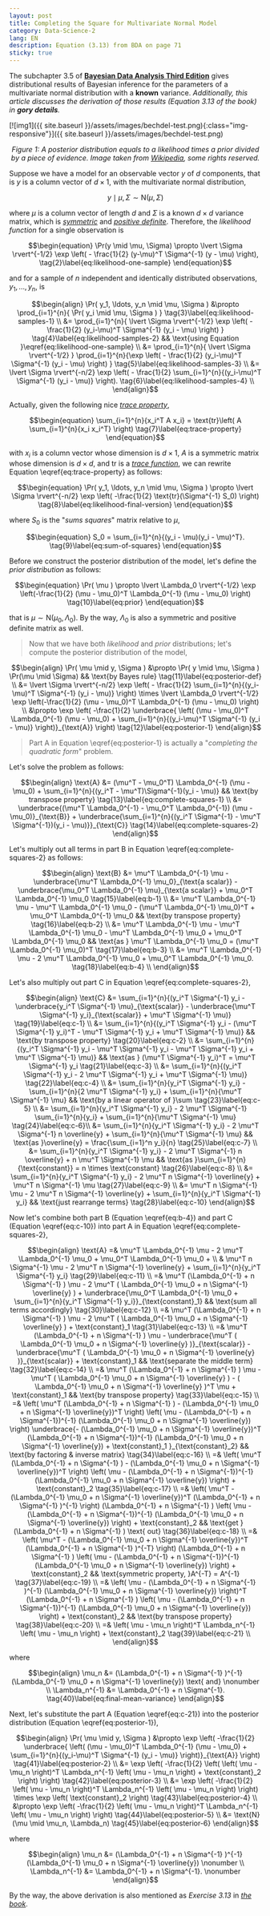 ```yaml
---
layout: post
title: Completing the Square for Multivariate Normal Model
category: Data-Science-2
lang: EN
description: Equation (3.13) from BDA on page 71
sticky: true
---
```


The subchapter 3.5 of [**Bayesian Data Analysis Third Edition**](http://www.stat.columbia.edu/~gelman/book/BDA3.pdf) gives distributional results of Bayesian inference for the parameters of a multivariate normal distribution with a **known** variance. _Additionally, this article discusses the derivation of those results (Equation 3.13 of the book) in **gory details**._        
    
[![img1]({{ site.baseurl }}/assets/images/bechdel-test.png){:class="img-responsive"}]({{ site.baseurl }}/assets/images/bechdel-test.png)*<center>$\pmb{\text{Figure 1}}$: A posterior distribution equals to a likelihood times a prior divided by a piece of evidence. Image taken from <a href="https://en.wikipedia.org/wiki/Bayes%27_theorem">Wikipedia</a>, some rights reserved.</center>*    

Suppose we have a model for an observable vector $y$ of $d$ components, that is $y$ is a column vector of $d \times 1$, with the multivariate normal distribution,     

$$\begin{equation}
    y \mid \mu, \Sigma \sim \text{N}(\mu, \Sigma) \tag{1}\label{eq:mvn-one-sample} 
\end{equation}$$    

where $\mu$ is a column vector of length $d$ and $\Sigma$ is a known $d \times d$ variance matrix, which is [_symmetric_](https://en.wikipedia.org/wiki/Symmetric_matrix) and [_positive definite_](https://en.wikipedia.org/wiki/Definite_matrix). Therefore, the _likelihood function_ for a single observation is    
   
$$\begin{equation}
    \Pr(y \mid \mu, \Sigma) \propto \lvert \Sigma \rvert^{-1/2} \exp \left( - \frac{1}{2} (y-\mu)^T \Sigma^{-1} (y - \mu) \right),  \tag{2}\label{eq:likelihood-one-sample} 
\end{equation}$$    

and for a sample of $n$ independent and identically distributed observations, $y_1, \ldots, y_n$, is   
   
$$\begin{align}
   \Pr( y_1, \ldots, y_n \mid \mu, \Sigma ) &\propto \prod_{i=1}^{n}{ \Pr( y_i \mid \mu, \Sigma ) }     \tag{3}\label{eq:likelihood-samples-1}  \\
   &= \prod_{i=1}^{n}{ \lvert \Sigma \rvert^{-1/2} \exp \left( - \frac{1}{2} (y_i-\mu)^T \Sigma^{-1} (y_i - \mu) \right) }     \tag{4}\label{eq:likelihood-samples-2} && \text{using Equation }\eqref{eq:likelihood-one-sample} \\
   &= \prod_{i=1}^{n}{ \lvert \Sigma \rvert^{-1/2} } \prod_{i=1}^{n}{\exp \left( - \frac{1}{2} (y_i-\mu)^T \Sigma^{-1} (y_i - \mu) \right) }     \tag{5}\label{eq:likelihood-samples-3}  \\  
   &= \lvert \Sigma \rvert^{-n/2} \exp \left( - \frac{1}{2} \sum_{i=1}^{n}{(y_i-\mu)^T \Sigma^{-1} (y_i - \mu)} \right).  \tag{6}\label{eq:likelihood-samples-4}  \\     
\end{align}$$    

Actually, given the following nice [_trace property_](https://en.wikipedia.org/wiki/Trace_(linear_algebra)),     

$$\begin{equation}
    \sum_{i=1}^{n}{x_i^T A x_i} = \text{tr}\left( A \sum_{i=1}^{n}{x_i x_i^T} \right) \tag{7}\label{eq:trace-property}
\end{equation}$$    

with $x_i$ is a column vector whose dimension is $d \times 1$, $A$ is a symmetric matrix whose dimension is $d \times d$, and $\text{tr}$ is a [_trace function_](https://en.wikipedia.org/wiki/Trace_(linear_algebra)), we can rewrite Equation \eqref{eq:trace-property} as follows:     

$$\begin{equation}
\Pr( y_1, \ldots, y_n \mid \mu, \Sigma ) \propto \lvert \Sigma \rvert^{-n/2} \exp \left( -\frac{1}{2} \text{tr}(\Sigma^{-1} S_0) \right) \tag{8}\label{eq:likelihood-final-version}
\end{equation}$$    

where $S_0$ is the "_sums squares_" matrix relative to $\mu$,    
   
$$\begin{equation}
    S_0 = \sum_{i=1}^{n}{(y_i - \mu)(y_i - \mu)^T}. \tag{9}\label{eq:sum-of-squares}
\end{equation}$$

Before we construct the posterior distribution of the model, let's define the _prior distribution_ as follows:    
   
$$\begin{equation}
\Pr( \mu ) \propto  \lvert \Lambda_0 \rvert^{-1/2} \exp \left(-\frac{1}{2} (\mu - \mu_0)^T \Lambda_0^{-1} (\mu - \mu_0)  \right) \tag{10}\label{eq:prior}
\end{equation}$$   
   
that is $\mu \sim \text{N}(\mu_0, \Lambda_0)$. By the way, $\Lambda_0$ is also a symmetric and positive definite matrix as well.    
    
> Now that we have both _likelihood_ and _prior_ distributions; let's compute the posterior distribution of the model,    
   
$$\begin{align}
\Pr( \mu \mid y, \Sigma ) &\propto \Pr( y \mid \mu, \Sigma ) \Pr(\mu \mid \Sigma) && \text{by Bayes rule} \tag{11}\label{eq:posterior-def}  \\
                          &= \lvert \Sigma \rvert^{-n/2} \exp \left( - \frac{1}{2} \sum_{i=1}^{n}{(y_i-\mu)^T \Sigma^{-1} (y_i - \mu)} \right) \times \lvert \Lambda_0 \rvert^{-1/2} \exp \left(-\frac{1}{2} (\mu - \mu_0)^T \Lambda_0^{-1} (\mu - \mu_0)  \right)  \\
                          &\propto \exp \left( -\frac{1}{2} \underbrace{ \left( (\mu - \mu_0)^T \Lambda_0^{-1} (\mu - \mu_0) + \sum_{i=1}^{n}{(y_i-\mu)^T \Sigma^{-1} (y_i - \mu)} \right)}_{\text{A}}   \right) \tag{12}\label{eq:posterior-1}
\end{align}$$   
    
> Part $\text{A}$ in Equation \eqref{eq:posterior-1} is actually a "_completing the quadratic form_" problem.     
    
Let's solve the problem as follows:    
     
$$\begin{align}
\text{A} &= (\mu^T - \mu_0^T) \Lambda_0^{-1} (\mu - \mu_0)  + \sum_{i=1}^{n}{(y_i^T - \mu^T)\Sigma^{-1}(y_i - \mu)} && \text{by transpose property} \tag{13}\label{eq:complete-squares-1}  \\
&= \underbrace{(\mu^T \Lambda_0^{-1} - \mu_0^T \Lambda_0^{-1}) (\mu - \mu_0)}_{\text{B}}  + \underbrace{\sum_{i=1}^{n}{(y_i^T \Sigma^{-1} - \mu^T \Sigma^{-1})(y_i - \mu)}}_{\text{C}} \tag{14}\label{eq:complete-squares-2} 
\end{align}$$    
    
Let's multiply out all terms in part $\text{B}$ in Equation \eqref{eq:complete-squares-2} as follows:

$$\begin{align}
    \text{B} &= \mu^T \Lambda_0^{-1} \mu - \underbrace{\mu^T \Lambda_0^{-1} \mu_0}_{\text{a scalar}} - \underbrace{\mu_0^T \Lambda_0^{-1} \mu}_{\text{a scalar}} + \mu_0^T \Lambda_0^{-1} \mu_0  \tag{15}\label{eq:b-1} \\
             &= \mu^T \Lambda_0^{-1} \mu - \mu^T \Lambda_0^{-1} \mu_0 - (\mu^T \Lambda_0^{-1} \mu_0)^T + \mu_0^T \Lambda_0^{-1} \mu_0  && \text{by transpose property} \tag{16}\label{eq:b-2} \\
             &= \mu^T \Lambda_0^{-1} \mu - \mu^T \Lambda_0^{-1} \mu_0 - \mu^T \Lambda_0^{-1} \mu_0 + \mu_0^T \Lambda_0^{-1} \mu_0 && \text{as } \mu^T \Lambda_0^{-1} \mu_0 = (\mu^T \Lambda_0^{-1} \mu_0)^T  \tag{17}\label{eq:b-3}  \\             
             &= \mu^T \Lambda_0^{-1} \mu - 2 \mu^T \Lambda_0^{-1} \mu_0 + \mu_0^T \Lambda_0^{-1} \mu_0. \tag{18}\label{eq:b-4}  \\             
\end{align}$$   
    
Let's also multiply out part $\text{C}$ in Equation \eqref{eq:complete-squares-2},    
    
$$\begin{align}
    \text{C} &= \sum_{i=1}^{n}{(y_i^T \Sigma^{-1} y_i - \underbrace{y_i^T \Sigma^{-1} \mu}_{\text{scalar}} - \underbrace{\mu^T \Sigma^{-1} y_i}_{\text{scalar}} + \mu^T \Sigma^{-1} \mu)} \tag{19}\label{eq:c-1} \\
    &= \sum_{i=1}^{n}{(y_i^T \Sigma^{-1} y_i - (\mu^T \Sigma^{-1} y_i)^T - \mu^T \Sigma^{-1} y_i + \mu^T \Sigma^{-1} \mu)} && \text{by transpose property} \tag{20}\label{eq:c-2} \\    
    &= \sum_{i=1}^{n}{(y_i^T \Sigma^{-1} y_i - \mu^T \Sigma^{-1} y_i - \mu^T \Sigma^{-1} y_i + \mu^T \Sigma^{-1} \mu)} && \text{as } (\mu^T \Sigma^{-1} y_i)^T = \mu^T \Sigma^{-1} y_i \tag{21}\label{eq:c-3} \\        
    &= \sum_{i=1}^{n}{(y_i^T \Sigma^{-1} y_i - 2 \mu^T \Sigma^{-1} y_i + \mu^T \Sigma^{-1} \mu)}  \tag{22}\label{eq:c-4} \\
    &= \sum_{i=1}^{n}{y_i^T \Sigma^{-1} y_i} - \sum_{i=1}^{n}{2 \mu^T \Sigma^{-1} y_i}  + \sum_{i=1}^{n}{\mu^T \Sigma^{-1} \mu} && \text{by a linear operator of }\sum \tag{23}\label{eq:c-5} \\
    &= \sum_{i=1}^{n}{y_i^T \Sigma^{-1} y_i} - 2 \mu^T \Sigma^{-1} \sum_{i=1}^{n}{y_i}  + \sum_{i=1}^{n}{\mu^T \Sigma^{-1} \mu} \tag{24}\label{eq:c-6}\\
    &= \sum_{i=1}^{n}{y_i^T \Sigma^{-1} y_i} - 2 \mu^T \Sigma^{-1} n \overline{y}  + \sum_{i=1}^{n}{\mu^T \Sigma^{-1} \mu}  && \text{as }\overline{y} = \frac{\sum_{i=1}^n y_i}{n} \tag{25}\label{eq:c-7} \\
    &= \sum_{i=1}^{n}{y_i^T \Sigma^{-1} y_i} - 2 \mu^T \Sigma^{-1} n \overline{y}  + n \mu^T \Sigma^{-1} \mu  && \text{as }\sum_{i=1}^{n}{\text{constant}} = n \times \text{constant} \tag{26}\label{eq:c-8} \\    
    &= \sum_{i=1}^{n}{y_i^T \Sigma^{-1} y_i} - 2 \mu^T n \Sigma^{-1}  \overline{y}  +  \mu^T n \Sigma^{-1} \mu  \tag{27}\label{eq:c-9}      \\
    &= \mu^T n \Sigma^{-1} \mu - 2 \mu^T n \Sigma^{-1}  \overline{y} + \sum_{i=1}^{n}{y_i^T \Sigma^{-1} y_i} && \text{just rearrange terms}   \tag{28}\label{eq:c-10}          
\end{align}$$     
    
Now let's combine both part $\text{B}$ (Equation \eqref{eq:b-4}) and part $\text{C}$ (Equation \eqref{eq:c-10}) into part $\text{A}$ in Equation \eqref{eq:complete-squares-2},       
   
$$\begin{align}
\text{A} =& \mu^T \Lambda_0^{-1} \mu - 2 \mu^T \Lambda_0^{-1} \mu_0 + \mu_0^T \Lambda_0^{-1} \mu_0 + \\
          & \mu^T n \Sigma^{-1} \mu - 2 \mu^T n \Sigma^{-1}  \overline{y} + \sum_{i=1}^{n}{y_i^T \Sigma^{-1} y_i} \tag{29}\label{eq:c-11} \\
         =& \mu^T (\Lambda_0^{-1} + n \Sigma^{-1} ) \mu - 2 \mu^T ( \Lambda_0^{-1} \mu_0 + n \Sigma^{-1} \overline{y} ) + \underbrace{\mu_0^T \Lambda_0^{-1} \mu_0 + \sum_{i=1}^{n}{y_i^T \Sigma^{-1} y_i}}_{\text{constant}_1}  && \text{sum all terms accordingly} \tag{30}\label{eq:c-12} \\
         =& \mu^T (\Lambda_0^{-1} + n \Sigma^{-1} ) \mu - 2 \mu^T ( \Lambda_0^{-1} \mu_0 + n \Sigma^{-1} \overline{y} ) + \text{constant}_1  \tag{31}\label{eq:c-13} \\         
         =& \mu^T (\Lambda_0^{-1} + n \Sigma^{-1} ) \mu - \underbrace{\mu^T ( \Lambda_0^{-1} \mu_0 + n \Sigma^{-1} \overline{y} )}_{\text{scalar}} - \underbrace{\mu^T ( \Lambda_0^{-1} \mu_0 + n \Sigma^{-1} \overline{y} )}_{\text{scalar}} + \text{constant}_1 && \text{separate the middle term}  \tag{32}\label{eq:c-14} \\         
         =& \mu^T (\Lambda_0^{-1} + n \Sigma^{-1} ) \mu - \mu^T ( \Lambda_0^{-1} \mu_0 + n \Sigma^{-1} \overline{y} ) - ( \Lambda_0^{-1} \mu_0 + n \Sigma^{-1} \overline{y} )^T \mu  + \text{constant}_1 && \text{by transpose property}  \tag{33}\label{eq:c-15} \\    
         =& \left( \mu^T (\Lambda_0^{-1} + n \Sigma^{-1} ) - (\Lambda_0^{-1} \mu_0 + n \Sigma^{-1} \overline{y})^T \right) \left( \mu - (\Lambda_0^{-1} + n \Sigma^{-1})^{-1} (\Lambda_0^{-1} \mu_0 + n \Sigma^{-1} \overline{y}) \right)  \underbrace{- (\Lambda_0^{-1} \mu_0 + n \Sigma^{-1} \overline{y})^T (\Lambda_0^{-1} + n \Sigma^{-1})^{-1} (\Lambda_0^{-1} \mu_0 + n \Sigma^{-1} \overline{y}) + \text{constant}_1 }_{\text{constant}_2}  && \text{by factoring & inverse matrix}  \tag{34}\label{eq:c-16} \\             
         =& \left( \mu^T (\Lambda_0^{-1} + n \Sigma^{-1} ) - (\Lambda_0^{-1} \mu_0 + n \Sigma^{-1} \overline{y})^T \right) \left( \mu - (\Lambda_0^{-1} + n \Sigma^{-1})^{-1} (\Lambda_0^{-1} \mu_0 + n \Sigma^{-1} \overline{y}) \right) + \text{constant}_2    \tag{35}\label{eq:c-17} \\                      
         =& \left( \mu^T  - (\Lambda_0^{-1} \mu_0 + n \Sigma^{-1} \overline{y})^T (\Lambda_0^{-1} + n \Sigma^{-1} )^{-1} \right) (\Lambda_0^{-1} + n \Sigma^{-1} ) \left( \mu - (\Lambda_0^{-1} + n \Sigma^{-1})^{-1} (\Lambda_0^{-1} \mu_0 + n \Sigma^{-1} \overline{y}) \right) + \text{constant}_2  && \text{get }(\Lambda_0^{-1} + n \Sigma^{-1} ) \text{ out}  \tag{36}\label{eq:c-18} \\                      
         =& \left( \mu^T  - (\Lambda_0^{-1} \mu_0 + n \Sigma^{-1} \overline{y})^T (\Lambda_0^{-1} + n \Sigma^{-1} )^{-T} \right) (\Lambda_0^{-1} + n \Sigma^{-1} ) \left( \mu - (\Lambda_0^{-1} + n \Sigma^{-1})^{-1} (\Lambda_0^{-1} \mu_0 + n \Sigma^{-1} \overline{y}) \right) + \text{constant}_2  && \text{symmetric property, }A^{-T} = A^{-1}  \tag{37}\label{eq:c-19} \\                               
         =& \left( \mu  - (\Lambda_0^{-1} + n \Sigma^{-1} )^{-1} (\Lambda_0^{-1} \mu_0 + n \Sigma^{-1} \overline{y})  \right)^T (\Lambda_0^{-1} + n \Sigma^{-1} ) \left( \mu - (\Lambda_0^{-1} + n \Sigma^{-1})^{-1} (\Lambda_0^{-1} \mu_0 + n \Sigma^{-1} \overline{y}) \right) + \text{constant}_2  && \text{by transpose property}  \tag{38}\label{eq:c-20} \\        
         =& \left( \mu  - \mu_n  \right)^T \Lambda_n^{-1} \left( \mu - \mu_n \right) + \text{constant}_2    \tag{39}\label{eq:c-21} \\                                  
\end{align}$$    

where    

$$\begin{align}
\mu_n &= (\Lambda_0^{-1} + n \Sigma^{-1} )^{-1} (\Lambda_0^{-1} \mu_0 + n \Sigma^{-1} \overline{y}) \text{ and} \nonumber \\
\Lambda_n^{-1} &= \Lambda_0^{-1} + n \Sigma^{-1}. \tag{40}\label{eq:final-mean-variance} 
\end{align}$$   
   
Next, let's substitute the part $\text{A}$ (Equation \eqref{eq:c-21}) into the posterior distribution (Equation \eqref{eq:posterior-1}),   
   
$$\begin{align}
\Pr( \mu \mid y, \Sigma ) &\propto \exp \left( -\frac{1}{2} \underbrace{ \left( (\mu - \mu_0)^T \Lambda_0^{-1} (\mu - \mu_0) + \sum_{i=1}^{n}{(y_i-\mu)^T \Sigma^{-1} (y_i - \mu)} \right)}_{\text{A}}   \right) \tag{41}\label{eq:posterior-2} \\
&= \exp \left( -\frac{1}{2} \left( \left( \mu  - \mu_n  \right)^T \Lambda_n^{-1} \left( \mu - \mu_n \right)  + \text{constant}_2 \right) \right) \tag{42}\label{eq:posterior-3} \\
&= \exp \left( -\frac{1}{2}  \left( \mu  - \mu_n  \right)^T \Lambda_n^{-1} \left( \mu - \mu_n \right)   \right) \times \exp \left( \text{constant}_2 \right) \tag{43}\label{eq:posterior-4} \\
&\propto  \exp \left( -\frac{1}{2}  \left( \mu  - \mu_n  \right)^T \Lambda_n^{-1} \left( \mu - \mu_n \right)   \right) \tag{44}\label{eq:posterior-5} \\
&= \text{N}(\mu \mid \mu_n, \Lambda_n) \tag{45}\label{eq:posterior-6}
\end{align}$$   
   
where    

$$\begin{align}
\mu_n &= (\Lambda_0^{-1} + n \Sigma^{-1} )^{-1} (\Lambda_0^{-1} \mu_0 + n \Sigma^{-1} \overline{y})  \nonumber \\
\Lambda_n^{-1} &= \Lambda_0^{-1} + n \Sigma^{-1}. \nonumber
\end{align}$$   
    
By the way, the above derivation is also mentioned as _Exercise 3.13_ in [_the book_](http://www.stat.columbia.edu/~gelman/book/BDA3.pdf).    